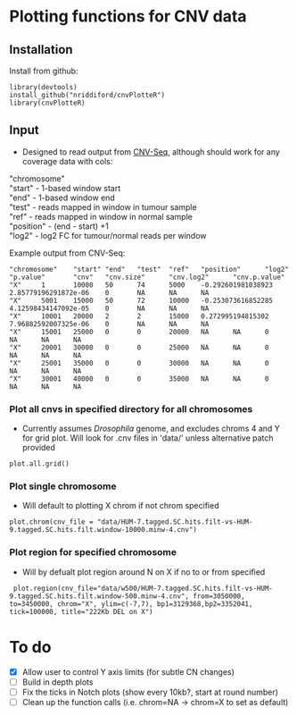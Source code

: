 # Plotting functions for CNV data

## Installation

Install from github:
```{R}
library(devtools)
install_github("nriddiford/cnvPlotteR")
library(cnvPlotteR)
```

## Input

* Designed to read output from [CNV-Seq](http://tiger.dbs.nus.edu.sg/cnv-seq/doc/manual.pdf), although should work for any coverage data with cols:

"chromosome"  
"start" - 1-based window start  
"end" - 1-based window end  
"test" - reads mapped in window in tumour sample  
"ref" - reads mapped in window in normal sample  
"position" - (end - start) +1  
"log2" - log2 FC for tumour/normal reads per window  

Example output from CNV-Seq:

```
"chromosome"    "start" "end"   "test"  "ref"   "position"      "log2"  "p.value"       "cnv"   "cnv.size"      "cnv.log2"      "cnv.p.value"
"X"     1       10000   50      74      5000    -0.292601981038923      2.85779196291872e-06    0       NA      NA      NA
"X"     5001    15000   50      72      10000   -0.253073616852285      4.12598434147092e-05    0       NA      NA      NA
"X"     10001   20000   2       2       15000   0.272995194815302       7.96882592007325e-06    0       NA      NA      NA
"X"     15001   25000   0       0       20000   NA      NA      0       NA      NA      NA
"X"     20001   30000   0       0       25000   NA      NA      0       NA      NA      NA
"X"     25001   35000   0       0       30000   NA      NA      0       NA      NA      NA
"X"     30001   40000   0       0       35000   NA      NA      0       NA      NA      NA
```

### Plot all cnvs in specified directory for all chromosomes

* Currently assumes *Drosophila* genome, and excludes chroms 4 and Y for grid plot. Will look for .cnv files in 'data/' unless alternative patch provided

```
plot.all.grid()
````

### Plot single chromosome

* Will default to plotting X chrom if not chrom specified

```
plot.chrom(cnv_file = "data/HUM-7.tagged.SC.hits.filt-vs-HUM-9.tagged.SC.hits.filt.window-10000.minw-4.cnv")
```

### Plot region for specified chromosome

* Will by defualt plot region around N on X if no to or from specified

```
 plot.region(cnv_file="data/w500/HUM-7.tagged.SC.hits.filt-vs-HUM-9.tagged.SC.hits.filt.window-500.minw-4.cnv", from=3050000, to=3450000, chrom="X", ylim=c(-7,7), bp1=3129368,bp2=3352041, tick=100000, title="222Kb DEL on X")
 ```


# To do
- [x] Allow user to control Y axis limits (for subtle CN changes)
- [ ] Build in depth plots
- [ ] Fix the ticks in Notch plots (show every 10kb?, start at round number)
- [ ] Clean up the function calls (i.e. chrom=NA -> chrom=X to set as default)
